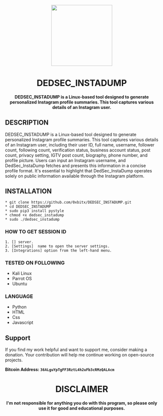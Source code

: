 
<p align="center">
<img src="https://cdn-icons-png.flaticon.com/512/1022/1022082.png", width="200", height="200">
</p>
<h1 align="center"> DEDSEC_INSTADUMP</h1>
<h4 align="center">DEDSEC_INSTADUMP is a Linux-based tool designed to generate personalized Instagram profile summaries. This tool captures various details of an Instagram user.</h4>

## DESCRIPTION
DEDSEC_INSTADUMP is a Linux-based tool designed to generate personalized Instagram profile summaries. This tool captures various details of an Instagram user, including their user ID, full name, username, follower count, following count, verification status, business account status, post count, privacy setting, IGTV post count, biography, phone number, and profile picture. Users can input an Instagram username, and DedSec_InstaDump fetches and presents this information in a concise profile format. It's essential to highlight that DedSec_InstaDump operates solely on public information available through the Instagram platform.

## INSTALLATION 

    * git clone https://github.com/0xbitx/DEDSEC_INSTADUMP.git
    * cd DEDSEC_INSTADUMP
    * sudo pip3 install pystyle
    * chmod +x dedsec_instadump
    * sudo ./dedsec_instadump

### HOW TO GET SESSION ID
    1. [] server.
    2. [Settings]  name to open the server settings.
    3. [Integrations] option from the left-hand menu.

### TESTED ON FOLLOWING
* Kali Linux 
* Parrot OS 
* Ubuntu

### LANGUAGE 
* Python
* HTML
* Css
* Javascript


## Support

If you find my work helpful and want to support me, consider making a donation. Your contribution will help me continue working on open-source projects.

**Bitcoin Address: `36ALguYpTgFF3RztL4h2uFb3cRMzQALAcm`**

<h1 align="center"> DISCLAIMER </h1>

<h4 align="center">I'm not responsible for anything you do with this program, so please only use it for good and educational purposes. </h4>
